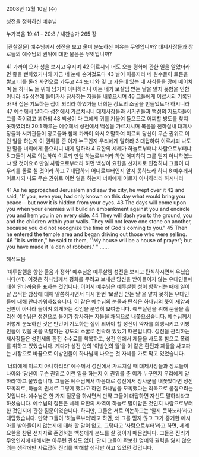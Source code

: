2008년 12월 10일 (수)

성전을 정화하신 예수님



누가복음 19:41 - 20:8 / 새찬송가 265 장


[관찰질문]
예수님께서 성전을 보고 울며 분노하신 이유는 무엇입니까?
대제사장들과 장로들의 예수님의 권위에 대한 물음은 무엇입니까?     

41 가까이 오사 성을 보시고 우시며 
42 이르시되 너도 오늘 평화에 관한 일을 알았더라면 좋을 뻔하였거니와 지금 네 눈에 숨겨졌도다 
43 날이 이를지라 네 원수들이 토둔을 쌓고 너를 둘러 사면으로 가두고 
44 또 너와 및 그 가운데 있는 네 자식들을 땅에 메어치며 돌 하나도 돌 위에 남기지 아니하리니 이는 네가 보살핌 받는 날을 알지 못함을 인함이니라 
45 성전에 들어가사 장사하는 자들을 내쫓으시며 
46 그들에게 이르시되 기록된 바 내 집은 기도하는 집이 되리라 하였거늘 너희는 강도의 소굴을 만들었도다 하시니라 
47 예수께서 날마다 성전에서 가르치시니 대제사장들과 서기관들과 백성의 지도자들이 그를 죽이려고 꾀하되 
48 백성이 다 그에게 귀를 기울여 들으므로 어찌할 방도를 찾지 못하였더라 
20:1 하루는 예수께서 성전에서 백성을 가르치시며 복음을 전하실새 대제사장들과 서기관들이 장로들과 함께 가까이 와서 
2 말하여 이르되 당신이 무슨 권위로 이런 일을 하는지 이 권위를 준 이가 누구인지 우리에게 말하라 
3 대답하여 이르시되 나도 한 말을 너희에게 물으리니 내게 말하라 
4 요한의 세례가 하늘로부터냐 사람으로부터냐 
5 그들이 서로 의논하여 이르되 만일 하늘로부터라 하면 어찌하여 그를 믿지 아니하였느냐 할 것이요 
6 만일 사람으로부터라 하면 백성이 요한을 선지자로 인정하니 그들이 다 우리를 돌로 칠 것이라 하고 
7 대답하되 어디로부터인지 알지 못하노라 하니 
8 예수께서 이르시되 나도 무슨 권위로 이런 일을 하는지 너희에게 이르지 아니하리라 하시니라 

41 As he approached Jerusalem and saw the city, he wept over it 
42 and said, "If you, even you, had only known on this day what would bring you peace-- but now it is hidden from your eyes. 
43 The days will come upon you when your enemies will build an embankment against you and encircle you and hem you in on every side. 
44 They will dash you to the ground, you and the children within your walls. They will not leave one stone on another, because you did not recognize the time of God's coming to you." 
45 Then he entered the temple area and began driving out those who were selling. 
46 "It is written," he said to them, "'My house will be a house of prayer'; but you have made it 'a den of robbers.' " ......

해석도움





'예루살렘을 향한 울음과 정화'
 예수님은 예루살렘 성전을 보시고 탄식하시면서 우셨습니다(41). 이것은 하나님께서 평화를 주려고 보내신 당신을 받아들이지 않는 유대인들에 대한 안타까움을 표하는 것입니다. 이어서 예수님은 예루살렘 성이 함락되는 때에 일어날 끔찍한 참상에 대해 말씀하시면서 다시 한번 ‘보살핌 받는 날’을 알지 못하는 유대인들에 대해 안타까워하셨습니다. 이 같은 예수님의 눈물과 탄식은 하나님의 뜻이 재앙과 심판이 아니라 돌이켜 회개하는 것임을 분명히 보여줍니다. 예루살렘을 위해 눈물을 흘리신 예수님은 성전으로 들어가 장사하는 자들을 채찍으로 내쫓으셨습니다. 예수님께서 이렇게 분노하신 것은 만민이 기도하는 집이 되어야 할 성전이 약자를 희생시키고 이방인들이 있을 곳을 박탈하는 강도의 소굴로 전락해 있었기 때문입니다. 성전을 관리하는 제사장들은 성전세의 환전 수수료를 착복하고, 성전 안에서 제물을 사도록 함으로 폭리를 취하고 있었습니다. 게다가 성전 안의 ‘이방인의 뜰’을 이 같은 환전과 제물을 사고파는 시장으로 바꿈으로 이방인들이 하나님께 나오는 것 자체를 가로 막고 있었습니다.           

'너희에게 이르지 아니하리라'
 예수께서 성전에서 가르치실 때 대제사장들과 장로들이 나아와 ‘당신이 무슨 권위로 이런 일을 하는지 이 권위를 준 이가 누구인지 우리에게 말하라’하고 물었습니다. 그들은 예수님께서 마음대로 성전에서 장사꾼을 내쫓았다면 성전모독죄로, 하늘의 권세로 그렇게 했다고 하면 하나님을 모독했다는 죄목으로 붙잡으려는 것입니다. 예수님은 한 가지 질문을 하시면서 만약 그들이 대답하면 자신도 말하리라고 하셨습니다. 예수님의 질문은 세례 요한의 사역이 하늘로 말미암은 것인지 사람으로부터 한 것인지에 관한 질문이었습니다. 하지만, 그들은 서로 의논하고는 ‘알지 못하노라’라고 대답했습니다. 만약 그들이 ‘하늘로부터’라고 하면, 왜 그를 믿지 않고 그가 증거한 메시아를 받아들이지 않는지에 대해 할 말이 없고, 그렇다고 ‘사람으로부터’라고 하면, 세례 요한을 참된 선지자로 존경하는 백성에게 분노를 살 것이기 때문입니다. 그들은 진리가 무엇인지에 대해서는 아무런 관심도 없이, 단지 그들이 확보한 명예와 권력을 잃지 않으려는 생각에만 사로잡혀 진리를 박해할 생각만 하고 있었던 것입니다.